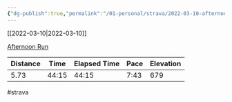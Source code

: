 ```yaml
---
{"dg-publish":true,"permalink":"/01-personal/strava/2022-03-10-afternoon-run/"}
---
```



[[2022-03-10\|2022-03-10]]

[Afternoon Run](https://www.strava.com/activities/6805055879)

| Distance | Time  | Elapsed Time | Pace | Elevation |
| -------- | ----- | ------------ | ---- | --------- |
| 5.73     | 44:15 | 44:15        | 7:43 | 679       |




#strava
